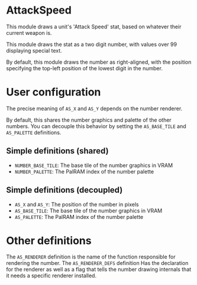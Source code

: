 
# AttackSpeed

This module draws a unit's 'Attack Speed' stat, based on whatever their current weapon is.

This module draws the stat as a two digit number, with values over 99 displaying special text.

By default, this module draws the number as right-aligned, with the position specifying the top-left position of the lowest digit in the number.

# User configuration

The precise meaning of `AS_X` and `AS_Y` depends on the number renderer.

By default, this shares the number graphics and palette of the other numbers. You can decouple this behavior by setting the `AS_BASE_TILE` and `AS_PALETTE` definitions.

## Simple definitions (shared)

  * `NUMBER_BASE_TILE`: The base tile of the number graphics in VRAM
  * `NUMBER_PALETTE`: The PalRAM index of the number palette

## Simple definitions (decoupled)

  * `AS_X` and `AS_Y`: The position of the number in pixels
  * `AS_BASE_TILE`: The base tile of the number graphics in VRAM
  * `AS_PALETTE`: The PalRAM index of the number palette

# Other definitions

The `AS_RENDERER` definition is the name of the function responsible for rendering the number. The `AS_RENDERER_DEFS` definition Has the declaration for the renderer as well as a flag that tells the number drawing internals that it needs a specific renderer installed.
